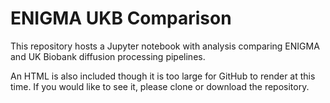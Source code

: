 # ENIGMA UKB Comparison

This repository hosts a Jupyter notebook with analysis comparing ENIGMA and UK Biobank diffusion processing pipelines.

An HTML is also included though it is too large for GitHub to render at this time. If you would like to see it, please clone or download the repository.
